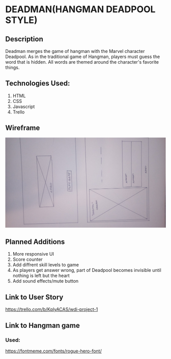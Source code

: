 # DEADMAN(HANGMAN DEADPOOL STYLE)

## Description
Deadman merges the game of hangman with the Marvel character Deadpool. As in the traditional game of Hangman, players must guess the word that is hidden. All words are themed around the character's favorite things. 
## Technologies Used:
1. HTML
2. CSS
3. Javascript
4. Trello

## Wireframe
![wireframe](images/wireframe.jpg "Wireframe of project")

## Planned Additions
1. More responsive UI
2. Score counter
3. Add diffrent skill levels to game
4. As players get answer wrong, part of Deadpool becomes invisible until nothing is left but the heart
5. Add sound effects/mute button
## Link to User Story
https://trello.com/b/KplyACAS/wdi-project-1

## Link to Hangman game


### Used:
https://fontmeme.com/fonts/rogue-hero-font/
